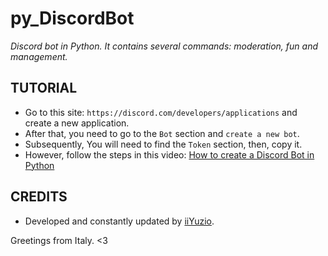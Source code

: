 # py_DiscordBot
*Discord bot in Python. It contains several commands: moderation, fun and management.*

## TUTORIAL
- Go to this site: `https://discord.com/developers/applications` and create a new application.
- After that, you need to go to the `Bot` section and `create a new bot`.
- Subsequently, You will need to find the `Token` section, then, copy it.
- However, follow the steps in this video: [How to create a Discord Bot in Python](https://www.youtube.com/watch?v=q-grK27qX7o)

## CREDITS
* Developed and constantly updated by [iiYuzio](https://t.me/iiYuzio).


Greetings from Italy. <3
